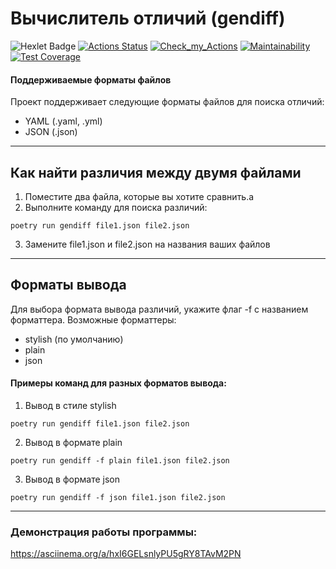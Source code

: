 # Вычислитель отличий (gendiff)
![Hexlet Badge](https://img.shields.io/badge/Hexlet-116EF5?logo=hexlet&logoColor=fff&style=for-the-badge)
[![Actions Status](https://github.com/Anastasiia1803/python-project-50/workflows/hexlet-check/badge.svg)](https://github.com/Anastasiia1803/python-project-50/actions)
[![Check_my_Actions](https://github.com/Anastasiia1803/python-project-50/actions/workflows/main.yml/badge.svg)](https://github.com/Anastasiia1803/python-project-50/actions)
[![Maintainability](https://api.codeclimate.com/v1/badges/494bdd544175e66ad82b/maintainability)](https://codeclimate.com/github/Anastasiia1803/python-project-50/maintainability)
[![Test Coverage](https://api.codeclimate.com/v1/badges/494bdd544175e66ad82b/test_coverage)](https://codeclimate.com/github/Anastasiia1803/python-project-50/test_coverage)


#### Поддерживаемые форматы файлов
Проект поддерживает следующие форматы файлов для поиска отличий:

- YAML (.yaml, .yml)
- JSON (.json)
***
## Как найти различия между двумя файлами

1. Поместите два файла, которые вы хотите сравнить.a
2. Выполните команду для поиска различий:
```
poetry run gendiff file1.json file2.json
```
3. Замените file1.json и file2.json на названия ваших файлов
***
## Форматы вывода
Для выбора формата вывода различий, укажите флаг -f с названием форматтера. Возможные форматтеры:

- stylish (по умолчанию)
- plain
- json

#### Примеры команд для разных форматов вывода:

1. Вывод в стиле stylish
```
poetry run gendiff file1.json file2.json
```

2. Вывод в формате plain
```
poetry run gendiff -f plain file1.json file2.json
```

3. Вывод в формате json
```
poetry run gendiff -f json file1.json file2.json
```
***

### Демонстрация работы программы:
https://asciinema.org/a/hxI6GELsnlyPU5gRY8TAvM2PN